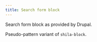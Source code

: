 ```yaml
---
title: Search form block
---
```

Search form block as provided by Drupal.

Pseudo-pattern variant of `shila-block`.
